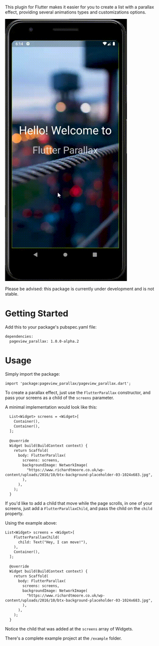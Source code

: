 This plugin for Flutter makes it easier for you to create a list with a parallax effect, providing several animations types and customizations options.

![](android.gif)

Please be advised: this package is currently under development and is not stable.

# Getting Started

Add this to your package's pubspec.yaml file:

```
dependencies:
  pageview_parallax: 1.0.0-alpha.2
```

# Usage

Simply import the package:

```
import 'package:pageview_parallax/pageview_parallax.dart';
```

To create a parallax effect, just use the `FlutterParallax` constructor, and pass your screens as a child of the `screens` parameter.

A minimal implementation would look like this:

```
  List<Widget> screens = <Widget>[
    Container(),
    Container(),
  ];

  @override
  Widget build(BuildContext context) {
    return Scaffold(
      body: FlutterParallax(
        screens: screens,
        backgroundImage: NetworkImage(
          "https://www.richardtmoore.co.uk/wp-content/uploads/2016/10/btx-background-placeholder-03-1024x683.jpg",
        ),
      ),
    );
  }
```

If you'd like to add a child that move while the page scrolls, in one of your screens, just add a `FlutterParallaxChild`, and pass the child on the `child` property.

Using the example above:


```
List<Widget> screens = <Widget>[
    FlutterParallaxChild(
      child: Text("Hey, I can move!"),
    ),
    Container(),
  ];

  @override
  Widget build(BuildContext context) {
    return Scaffold(
      body: FlutterParallax(
        screens: screens,
        backgroundImage: NetworkImage(
          "https://www.richardtmoore.co.uk/wp-content/uploads/2016/10/btx-background-placeholder-03-1024x683.jpg",
        ),
      ),
    );
  }
```

Notice the child that was added at the `screens` array of Widgets.

There's a complete example project at the `/example` folder.
